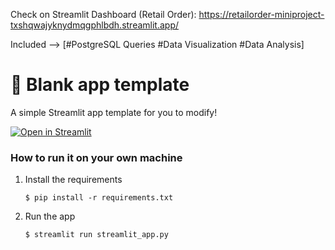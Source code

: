 Check on Streamlit Dashboard (Retail Order): https://retailorder-miniproject-txshqwajyknydmqgphlbdh.streamlit.app/

Included --> [#PostgreSQL Queries #Data Visualization #Data Analysis]
               
# 🎈 Blank app template

A simple Streamlit app template for you to modify!

[![Open in Streamlit](https://static.streamlit.io/badges/streamlit_badge_black_white.svg)](https://blank-app-template.streamlit.app/)

### How to run it on your own machine

1. Install the requirements

   ```
   $ pip install -r requirements.txt
   ```

2. Run the app

   ```
   $ streamlit run streamlit_app.py
   ```
